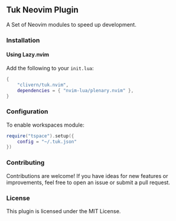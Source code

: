 ## Tuk Neovim Plugin

A Set of Neovim modules to speed up development.

### Installation

#### Using Lazy.nvim

Add the following to your `init.lua`:

```lua
{
    "clivern/tuk.nvim",
    dependencies = { "nvim-lua/plenary.nvim" },
}
```

### Configuration

To enable workspaces module:

```lua
require("tspace").setup({
    config = "~/.tuk.json"
})
```

### Contributing

Contributions are welcome! If you have ideas for new features or improvements, feel free to open an issue or submit a pull request.

### License

This plugin is licensed under the MIT License.
